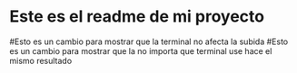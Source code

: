 # Este es el readme de mi proyecto


#Esto es un cambio para mostrar que la terminal no afecta la subida
#Esto es un cambio para mostrar que la no importa que terminal use hace el mismo resultado
